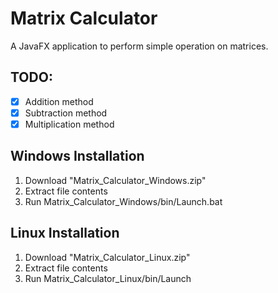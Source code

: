 # Matrix Calculator 
A JavaFX application to perform simple operation on matrices.

## TODO:
- [X] Addition method
- [X] Subtraction method
- [X] Multiplication method

## Windows Installation
1. Download "Matrix_Calculator_Windows.zip"
1. Extract file contents
1. Run Matrix_Calculator_Windows/bin/Launch.bat

## Linux Installation
1. Download "Matrix_Calculator_Linux.zip"
1. Extract file contents
1. Run Matrix_Calculator_Linux/bin/Launch


